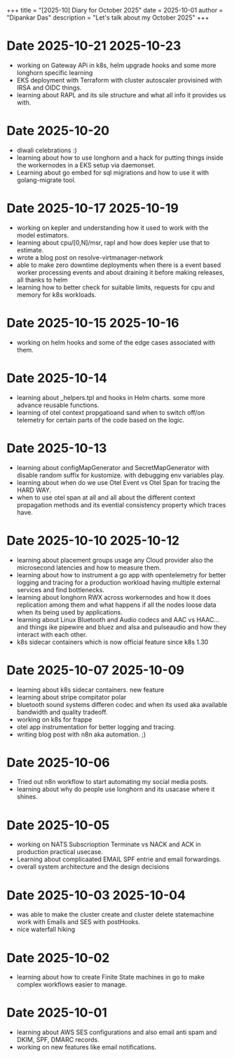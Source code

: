+++
title = "[2025-10] Diary for October 2025"
date = 2025-10-01
author = "Dipankar Das"
description = "Let's talk about my October 2025"
+++

# Date 2025-10-21 2025-10-23
* working on Gateway APi in k8s, helm upgrade hooks and some more longhorn specific learning
* EKS deployment with Terraform with cluster autoscaler provisined with IRSA and OIDC things.
* learning about RAPL and its sile structure and what all info it provides us with.

# Date 2025-10-20
* diwali celebrations :)
* learning about how to use longhorn and a hack for putting things inside the workernodes in a EKS setup via daemonset.
* Learning about go embed for sql migrations and how to use it with golang-migrate tool.

# Date 2025-10-17 2025-10-19
* working on kepler and understanding how it used to work with the model estimators.
* learning about cpu/\[0,N\]/msr, rapl and how does kepler use that to estimate.
* wrote a blog post on resolve-virtmanager-network
* able to make zero downtime deployments when there is a event based worker processing events and about draining it before making releases, all thanks to helm 
* learning how to better check for suitable limits, requests for cpu and memory for k8s workloads.

# Date 2025-10-15 2025-10-16
* working on helm hooks and some of the edge cases associated with them.

# Date 2025-10-14
* learning about _helpers.tpl and hooks in Helm charts. some more advance reusable functions.
* learning of otel context propgatioand sand when to switch off/on telemetry for certain parts of the code based on the logic.

# Date 2025-10-13
* learning about configMapGenerator and SecretMapGenerator with disable random suffix for kustomize. with debugging env variables play.
* learning about when do we use Otel Event vs Otel Span for tracing the HARD WAY.
* when to use otel span at all and all about the different context propagation methods and its evential consistency property which traces have.

# Date 2025-10-10 2025-10-12
* learning about placement groups usage any Cloud provider also the microsecond latencies and how to measure them.
* learning about how to instrument a go app with opentelemetry for better logging and tracing for a production workload having multiple external services and find bottlenecks.
* learning about longhorn RWX across workernodes and how it does replication among them and what happens if all the nodes loose data when its being used by applications.
* learning about Linux Bluetooth and Audio codecs and AAC vs HAAC... and things ike pipewire and bluez and alsa and pulseaudio and how they interact with each other.
* k8s sidecar containers which is now official feature since k8s 1.30

# Date 2025-10-07 2025-10-09
* learning about k8s sidecar containers. new feature
* learning about stripe compitator polar
* bluetooth sound systems differen codec and when its used aka available bandwidth and quality tradeoff.
* working on k8s for frappe
* otel app instrumentation for better logging and tracing.
* writing blog post with n8n aka automation. ;)

# Date 2025-10-06
* Tried out n8n workflow to start automating my social media posts.
* learning about why do people use longhorn and its usacase where it shines.

# Date 2025-10-05
* working on NATS Subscrioption Terminate vs NACK and ACK in production practical usecase.
* Learning about complicaated EMAIL SPF entrie and email forwardings.
* overall system architecture and the design decisions

# Date 2025-10-03 2025-10-04
* was able to make the cluster create and cluster delete statemachine work with Emails and SES with postHooks.
* nice waterfall hiking

# Date 2025-10-02
* learning about how to create Finite State machines in go to make complex workflows easier to manage.

# Date 2025-10-01
* learning about AWS SES configurations and also email anti spam and DKIM, SPF, DMARC records.
* working on new features like email notifications.
